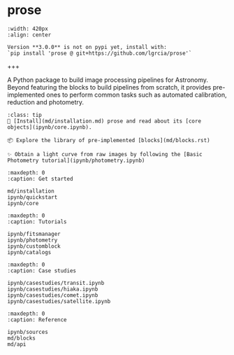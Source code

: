 # prose

```{image} _static/prose3.png
:width: 420px
:align: center
```

```{warning} 
Version **3.0.0** is not on pypi yet, install with:
`pip install 'prose @ git+https://github.com/lgrcia/prose'`
```

+++

A Python package to build image processing pipelines for Astronomy. Beyond featuring the blocks to build pipelines from scratch, it provides pre-implemented ones to perform common tasks such as automated calibration, reduction and photometry.

```{admonition} Where to start?
:class: tip 
🌌 [Install](md/installation.md) prose and read about its [core objects](ipynb/core.ipynb).

📦 Explore the library of pre-implemented [blocks](md/blocks.rst)

✨ Obtain a light curve from raw images by following the [Basic Photometry tutorial](ipynb/photometry.ipynb)
```

```{toctree}
:maxdepth: 0
:caption: Get started

md/installation
ipynb/quickstart
ipynb/core
```

```{toctree}
:maxdepth: 0
:caption: Tutorials

ipynb/fitsmanager
ipynb/photometry
ipynb/customblock
ipynb/catalogs
```


```{toctree}
:maxdepth: 0
:caption: Case studies

ipynb/casestudies/transit.ipynb
ipynb/casestudies/hiaka.ipynb
ipynb/casestudies/comet.ipynb
ipynb/casestudies/satellite.ipynb
```

```{toctree}
:maxdepth: 0
:caption: Reference

ipynb/sources
md/blocks
md/api
```